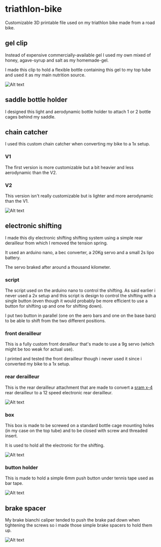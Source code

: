 # triathlon-bike
Customizable 3D printable file used on my triathlon bike made from a road bike.

## gel clip

Instead of expensive commercially-available gel I used my own mixed of honey, agave-syrup and salt as my homemade-gel.

I made this clip to hold a flexible bottle containing this gel to my top tube and used it as my main nutrition source.

![Alt text](./.images/clip.jpg?raw=true "gel clip")

## saddle bottle holder

I designed this light and aerodynamic bottle holder to attach 1 or 2 bottle cages behind my saddle. 

## chain catcher

I used this custom chain catcher when converting my bike to a 1x setup.

### V1

The first version is more customizable but a bit heavier and less aerodynamic than the V2.

### V2

This version isn't really customizable but is lighter and more aerodynamic than the V1.

![Alt text](./.images/chain_catcher_v2.jpg?raw=true "chain catcher v2")

## electronic shifting

I made this diy electronic shifting shifting system using a simple rear derailleur from which I removed the tension spring.

It used an arduino nano, a bec converter, a 20Kg servo and a small 2s lipo battery.

The servo braked after around a thousand kilometer.

### script

The script used on the arduino nano to control the shifting. As said earlier i never used a 2x setup and this script is design to control the shifting with a single button (even though it would probably be more efficient to use a button for shifting up and one for shifting down).

I put two button in parallel  (one on the aero bars and one on the base bars) to be able to shift from the two different positions.

### front derailleur

This is a fully custom front derailleur that's made to use a 9g servo (which might be too weak for actual use).

I printed and tested the front derailleur though i never used it since i converted my bike to a 1x setup.

### rear derailleur

This is the rear derailleur attachment that are made to convert a [sram x-4](https://www.sram.com/en/sram/models/rd-x4-a1) rear derailleur to a 12 speed electronic rear derailleur.

![Alt text](./.images/rear_derailleur.jpg?raw=true "rear derailleur")

### box

This box is made to be screwed on a standard bottle cage mounting holes (in my case on the top tube) and to be closed with screw and threaded insert.

It is used to hold all the electronic for the shifting.

![Alt text](./.images/box.jpg?raw=true "box")

### button holder

This is made to hold a simple 6mm push button under tennis tape used as bar tape.

![Alt text](./.images/button.jpg?raw=true "button")

## brake spacer

My brake bianchi caliper tended to push the brake pad down when tightening the screws so i made those simple brake spacers to hold them up.

![Alt text](./.images/brake_spacers.jpg?raw=true "brake spacers")
